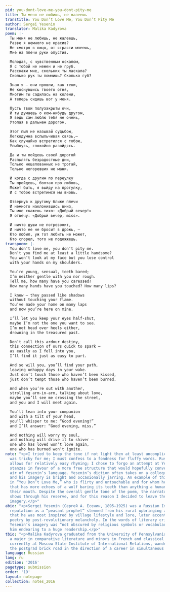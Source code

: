 ```yaml
---
pid: you-dont-love-me-you-dont-pity-me
title: Ты меня не любишь, не жалеешь
transtitle: You Don’t Love Me, You Don’t Pity Me
author: Sergei Yesenin
translator: Malika Kadyrova
poem: |-
  Ты меня не любишь, не жалеешь,
  Разве я немного не красив?
  Не смотря в лицо, от страсти млеешь,
  Мне на плечи руки опустив.

  Молодая, с чувственным оскалом,
  Я с тобой не нежен и не груб.
  Расскажи мне, скольких ты ласкала?
  Сколько рук ты помнишь? Сколько губ?

  Знаю я — они прошли, как тени,
  Не коснувшись твоего огня,
  Многим ты садилась на колени,
  А теперь сидишь вот у меня.

  Пусть твои полузакрыты очи,
  И ты думаешь о ком-нибудь другом,
  Я ведь сам люблю тебя не очень,
  Утопая в дальнем дорогом.

  Этот пыл не называй судьбою,
  Легкодумна вспыльчивая связь,—
  Как случайно встретился с тобою,
  Улыбнусь, спокойно разойдясь.

  Да и ты пойдешь своей дорогой
  Распылять безрадостные дни,
  Только нецелованных не трогай,
  Только негоревших не мани.

  И когда с другим по переулку
  Ты пройдешь, болтая про любовь,
  Может быть, я выйду на прогулку,
  И с тобою встретимся мы вновь.

  Отвернув к другому ближе плечи
  И немного наклонившись вниз,
  Ты мне скажешь тихо: «Добрый вечер!»
  Я отвечу: «Добрый вечер, miss».

  И ничто души не потревожит,
  И ничто ее не бросит в дрожь, —
  Кто любил, уж тот любить не может,
  Кто сгорел, того не подожжешь.
transpoem: |-
  You don’t love me, you don’t pity me.
  Don’t you find me at least a little handsome?
  You won’t look at my face but you lose control
  with your hands on my shoulders.

  You’re young, sensual, teeth bared;
  I’m neither gentle with you nor rough.
  Tell me, how many have you caressed?
  How many hands have you touched? How many lips?

  I know — they passed like shadows
  without touching your flame.
  You’ve made your home on many laps
  and now you’re here on mine.

  I’ll let you keep your eyes half-shut,
  maybe I’m not the one you want to see.
  I’m not head over heels either,
  drowning in the treasured past.

  Don’t call this ardour destiny,
  this connection of ours quick to spark —
  as easily as I fell into you,
  I’ll find it just as easy to part.

  And so will you, you’ll find your path,
  leaving unhappy days in your wake.
  Just don’t touch those who haven’t been kissed,
  just don’t tempt those who haven’t been burned.

  And when you’re out with another,
  strolling arm-in-arm, talking about love,
  maybe you’ll see me crossing the street,
  and you and I will meet again.

  You’ll lean into your companion
  and with a tilt of your head,
  you’ll whisper to me: “Good evening!”
  and I’ll answer: “Good evening, miss.”

  And nothing will worry my soul,
  and nothing will drive it to shiver —
  one who has loved won’t love again,
  one who has burned won’t ignite.
note: "<p>I tried to keep the tone if not light then at least uncomplicated. This
  was tricky for me; I must confess to a fondness for fluffy words. Russian grammar
  allows for relatively easy rhyming; I chose to forgo an attempt at Yesenin’s rhyming
  stanzas in favour of a more free structure that would hopefully convey the casual
  air of Yesenin’s language. Yesenin’s diction often takes on a colloquial character,
  and his imagery is bright and occasionally jarring. An example of this is the woman
  in “You Don’t Love Me,” who is flirty and untouchable and for whom he uses a phrase
  that has more echoes of a wolf baring its teeth than anything a human could do with
  their mouth. Despite the overall gentle tone of the poem, the narrator’s bitterness
  shows through his reserve, and for this reason I decided to leave the animalistic
  imagery.</p>"
abio: "<p>Sergei Yesenin (Сергей А. Есенин, 1895–1925) was a Russian Imagist. Yesenin’s
  reputation as a “peasant prophet” stemmed from his rural upbringing and the fact
  that he was most inspired by village lifestyle and lore, later accentuated in his
  poetry by post-revolutionary melancholy. In the words of literary critic Yuri Prokushev,
  Yesenin’s imagery was “not obscured by religious symbols or vocabulary,” which made
  him endearing to a huge readership.</p>"
tbio: "<p>Malika Kadyrova graduated from the University of Pennsylvania in 2015 with
  a major in comparative literature and minors in French and classical studies. She’s
  currently at Moscow State Institute of International Relations, wandering along
  the postgrad brick road in the direction of a career in simultaneous interpretation.</p>"
language: Russian
lang: ru
edition: '2016'
pagetype: submission
order: '19'
layout: notepage
collection: notes_2016
---
```


